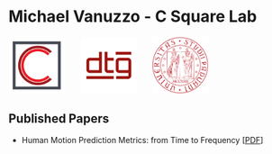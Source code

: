 # Michael Vanuzzo - C Square Lab

<div>
    <img src="imgs/c_square_logo.png" width="100">
    &nbsp;
    &nbsp;
    &nbsp;
    <img src="imgs/dtg.jpg" width="100">
    &nbsp;
    &nbsp;
    &nbsp;
    <img src="imgs/Logo_Universita_Padova.png" width="100">
</div>

## Published Papers

- Human Motion Prediction Metrics: from Time to Frequency [[PDF](docs/2023_ERF_Metrics.pdf)]
